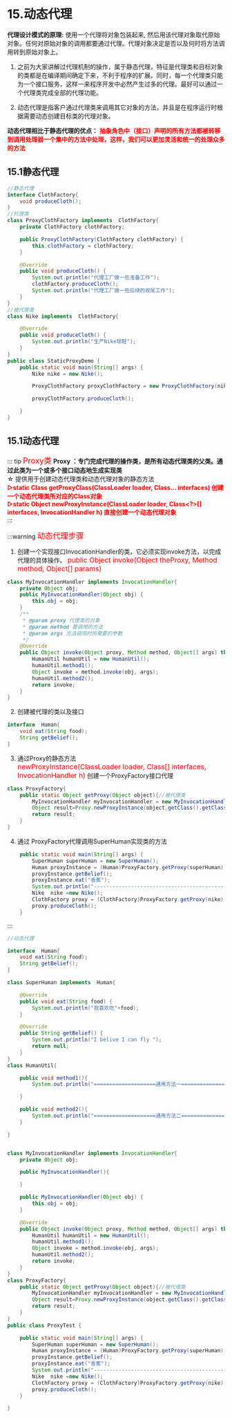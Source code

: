 # 15.动态代理


**代理设计模式的原理:**
使用一个代理将对象包装起来, 然后用该代理对象取代原始对象。任何对原始对象的调用都要通过代理。代理对象决定是否以及何时将方法调用转到原始对象上。   

1. 之前为大家讲解过代理机制的操作，属于静态代理，特征是代理类和目标对象的类都是在编译期间确定下来，不利于程序的扩展。同时，每一个代理类只能为一个接口服务，这样一来程序开发中必然产生过多的代理。最好可以通过一个代理类完成全部的代理功能。

2. 动态代理是指客户通过代理类来调用其它对象的方法，并且是在程序运行时根据需要动态创建目标类的代理对象。

**动态代理相比于静态代理的优点：**
<font color='red'><strong>抽象角色中（接口）声明的所有方法都被转移到调用处理器一个集中的方法中处理，这样，我们可以更加灵活和统一的处理众多的方法</strong></font>

## 15.1静态代理

```java
//静态代理
interface ClothFactory{
    void produceCloth();
}
//代理类
class ProxyClothFactory implements  ClothFactory{
    private ClothFactory clothFactory;

    public ProxyClothFactory(ClothFactory clothFactory) {
        this.clothFactory = clothFactory;
    }

    @Override
    public void produceCloth() {
        System.out.println("代理工厂做一些准备工作");
        clothFactory.produceCloth();
        System.out.println("代理工厂做一些后续的收尾工作");
    }
}
//被代理类
class Nike implements  ClothFactory{

    @Override
    public void produceCloth() {
        System.out.println("生产Nike球鞋");
    }
}
public class StaticProxyDemo {
    public static void main(String[] args) {
        Nike nike = new Nike();

        ProxyClothFactory proxyClothFactory = new ProxyClothFactory(nike);

        proxyClothFactory.produceCloth();

    }
}
```
## 15.1动态代理
::: tip <font color='red' size=4>Proxy类</font> 
**Proxy ：专门完成代理的操作类，是所有动态代理类的父类。通过此类为一个或多个接口动态地生成实现类**  
☆ 提供用于创建动态代理类和动态代理对象的静态方法  
<font color='red'><strong>▷static Class<?> getProxyClass(ClassLoader loader, Class<?>... interfaces) 创建一个动态代理类所对应的Class对象</strong></font>  
<font color='red'><strong>▷static Object newProxyInstance(ClassLoader loader, Class<?>[] interfaces, InvocationHandler h) 直接创建一个动态代理对象</strong></font>  
:::


:::warning <font color='red' size=4>动态代理步骤</font>
1. 创建一个实现接口InvocationHandler的类，它必须实现invoke方法，以完成代理的具体操作。 
   <font color='red' size=3>public Object invoke(Object theProxy, Method method, Object[] params)</font>  
```java
class MyInvocationHandler implements InvocationHandler{
    private Object obj;
    public MyInvocationHandler(Object obj) {
        this.obj = obj;
    }
    /**
     * @param proxy 代理类的对象
     * @param method 要调用的方法
     * @param args 方法调用时所需要的参数
     */
    @Override
    public Object invoke(Object proxy, Method method, Object[] args) throws Throwable {
        HumanUtil humanUtil = new HumanUtil();
        humanUtil.method1();
        Object invoke = method.invoke(obj, args);
        humanUtil.method2();
        return invoke;
    }
}
```
2. 创建被代理的类以及接口 
```java
interface  Human{
    void eat(String food);
    String getBelief();
}
```
3. 通过Proxy的静态方法  
<font color='red' size=3>newProxyInstance(ClassLoader loader, Class[] interfaces, InvocationHandler h)</font>  创建一个ProxyFactory接口代理  

```java
class ProxyFactory{
    public static Object getProxy(Object object){//被代理类
        MyInvocationHandler myInvocationHandler = new MyInvocationHandler(object);
        Object result=Proxy.newProxyInstance(object.getClass().getClassLoader(),object.getClass().getInterfaces(),myInvocationHandler);
        return result;
    }
}
```
4. 通过 ProxyFactory代理调用SuperHuman实现类的方法

```java
    public static void main(String[] args) {
        SuperHuman superHuman = new SuperHuman();
        Human proxyInstance = (Human)ProxyFactory.getProxy(superHuman);
        proxyInstance.getBelief();
        proxyInstance.eat("香蕉");
        System.out.println("-----------------------------------------------");
        Nike  nike =new Nike();
        ClothFactory proxy = (ClothFactory)ProxyFactory.getProxy(nike);
        proxy.produceCloth();
    }
```
:::
```java
//动态代理

interface  Human{
    void eat(String food);
    String getBelief();
}

class SuperHuman implements  Human{

    @Override
    public void eat(String food) {
        System.out.println("我喜欢吃"+food);
    }

    @Override
    public String getBelief() {
        System.out.println("I belive I can fly ");
        return null;
    }
}
class HumanUtil{

    public void method1(){
        System.out.println("====================通用方法一====================");

    }

    public void method2(){
        System.out.println("====================通用方法二====================");
    }

}


class MyInvocationHandler implements InvocationHandler{
    private Object obj;

    public MyInvocationHandler(){

    }

    public MyInvocationHandler(Object obj) {
        this.obj = obj;
    }

    @Override
    public Object invoke(Object proxy, Method method, Object[] args) throws Throwable {
        HumanUtil humanUtil = new HumanUtil();
        humanUtil.method1();
        Object invoke = method.invoke(obj, args);
        humanUtil.method2();
        return invoke;
    }
}
class ProxyFactory{
    public static Object getProxy(Object object){//被代理类
        MyInvocationHandler myInvocationHandler = new MyInvocationHandler(object);
        Object result=Proxy.newProxyInstance(object.getClass().getClassLoader(),object.getClass().getInterfaces(),myInvocationHandler);
        return result;
    }
}
public class ProxyTest {

    public static void main(String[] args) {
        SuperHuman superHuman = new SuperHuman();
        Human proxyInstance = (Human)ProxyFactory.getProxy(superHuman);
        proxyInstance.getBelief();
        proxyInstance.eat("香蕉");
        System.out.println("-----------------------------------------------");
        Nike  nike =new Nike();
        ClothFactory proxy = (ClothFactory)ProxyFactory.getProxy(nike);
        proxy.produceCloth();
    }

}
```
